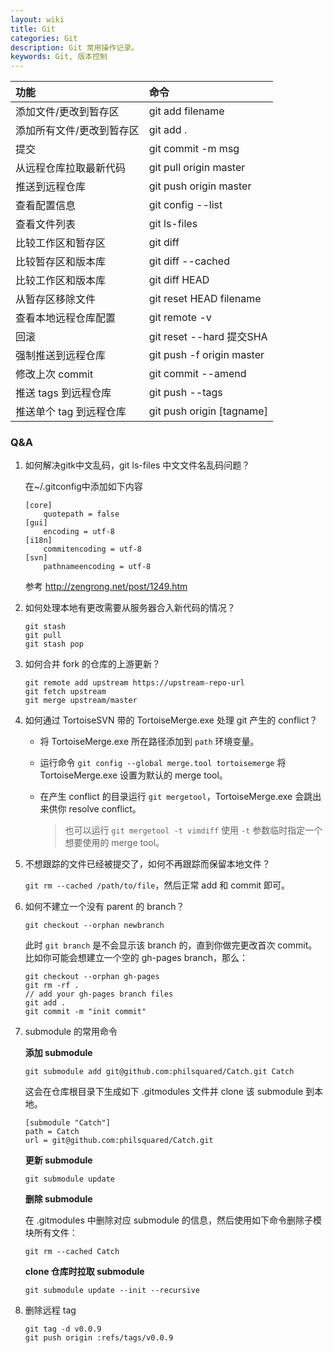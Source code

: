 ```yaml
---
layout: wiki
title: Git
categories: Git
description: Git 常用操作记录。
keywords: Git, 版本控制
---
```


| 功能                      | 命令                      |
|:--------------------------|:--------------------------|
| 添加文件/更改到暂存区     | git add filename          |
| 添加所有文件/更改到暂存区 | git add .                 |
| 提交                      | git commit -m msg         |
| 从远程仓库拉取最新代码    | git pull origin master    |
| 推送到远程仓库            | git push origin master    |
| 查看配置信息              | git config --list         |
| 查看文件列表              | git ls-files              |
| 比较工作区和暂存区        | git diff                  |
| 比较暂存区和版本库        | git diff --cached         |
| 比较工作区和版本库        | git diff HEAD             |
| 从暂存区移除文件          | git reset HEAD filename   |
| 查看本地远程仓库配置      | git remote -v             |
| 回滚                      | git reset --hard 提交SHA  |
| 强制推送到远程仓库        | git push -f origin master |
| 修改上次 commit           | git commit --amend        |
| 推送 tags 到远程仓库      | git push --tags           |
| 推送单个 tag 到远程仓库   | git push origin [tagname] |

### Q&A

1. 如何解决gitk中文乱码，git ls-files 中文文件名乱码问题？

   在~/.gitconfig中添加如下内容

   ```
   [core]
       quotepath = false
   [gui]
       encoding = utf-8
   [i18n]
       commitencoding = utf-8 
   [svn]
       pathnameencoding = utf-8 
   ```

   参考 <http://zengrong.net/post/1249.htm>

2. 如何处理本地有更改需要从服务器合入新代码的情况？

   ```
   git stash
   git pull
   git stash pop
   ```

3. 如何合并 fork 的仓库的上游更新？

   ```
   git remote add upstream https://upstream-repo-url
   git fetch upstream
   git merge upstream/master
   ```

4. 如何通过 TortoiseSVN 带的 TortoiseMerge.exe 处理 git 产生的 conflict？
   * 将 TortoiseMerge.exe 所在路径添加到 `path` 环境变量。
   * 运行命令 `git config --global merge.tool tortoisemerge` 将 TortoiseMerge.exe 设置为默认的 merge tool。
   * 在产生 conflict 的目录运行 `git mergetool`，TortoiseMerge.exe 会跳出来供你 resolve conflict。

     > 也可以运行 `git mergetool -t vimdiff` 使用 `-t` 参数临时指定一个想要使用的 merge tool。

5. 不想跟踪的文件已经被提交了，如何不再跟踪而保留本地文件？

   `git rm --cached /path/to/file`，然后正常 add 和 commit 即可。

6. 如何不建立一个没有 parent 的 branch？

   ```
   git checkout --orphan newbranch
   ```
   
   此时 `git branch` 是不会显示该 branch 的，直到你做完更改首次 commit。比如你可能会想建立一个空的 gh-pages branch，那么：

   ```
   git checkout --orphan gh-pages
   git rm -rf .
   // add your gh-pages branch files
   git add .
   git commit -m "init commit"
   ```

7. submodule 的常用命令

   **添加 submodule**

   ```
   git submodule add git@github.com:philsquared/Catch.git Catch
   ```

   这会在仓库根目录下生成如下 .gitmodules 文件并 clone 该 submodule 到本地。

   ```
   [submodule "Catch"]
   path = Catch
   url = git@github.com:philsquared/Catch.git
   ```

   **更新 submodule**

   ```
   git submodule update
   ```

   **删除 submodule**

   在 .gitmodules 中删除对应 submodule 的信息，然后使用如下命令删除子模块所有文件：

   ```
   git rm --cached Catch
   ```

   **clone 仓库时拉取 submodule**

   ```
   git submodule update --init --recursive
   ```

8. 删除远程 tag

   ```git
   git tag -d v0.0.9
   git push origin :refs/tags/v0.0.9
   ```
